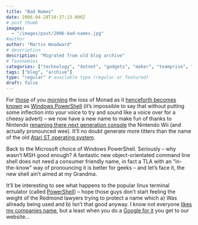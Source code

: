 ```yaml
---
title: "Bad Names"
date: 2006-04-28T10:37:13.000Z
# post thumb
images:
  - "/images/post/2006-bad-names.jpg"
#author
author: "Martin Woodward"
# description
description: "Migrated from old blog archive"
# Taxonomies
categories: ["technology", "dotnet", "gadgets", "maker", "teamprise", "web"]
tags: ["blog", "archive"]
type: "regular" # available type (regular or featured)
draft: false
---
```

For [those](http://notgartner.com/posts/4135.aspx) of you [morning](http://www.hanselman.com/blog/MourningMonadThisWholeMonadMSHMicrosoftCommandShellPowerShellThingIsTearingMeUpInside.aspx) the loss of Monad as it [henceforth becomes known](http://tomshardware.co.uk/2006/04/25/powershell_windows_command_line_to_ship_q4/) as [Windows PowerShell](http://go.microsoft.com/fwlink/?linkid=64772&clcid=0x409) (it’s impossible to say that without putting some inflection into your voice to try and sound like a voice over for a cheesy advert) – we now have a new name to make fun of thanks to Nintendo [renaming there next generation console](http://www.engadget.com/2006/04/27/wii-know-wii-feel-the-same-way/) the Nintendo Wii (and actually pronounced wee).  It’ll no doubt generate more titters than the name of the old [Atari ST operating system](http://en.wikipedia.org/wiki/Atari_TOS).

Back to the Microsoft choice of Windows PowerShell.  Seriously – why wasn’t MSH good enough?  A fantastic new object-orientated command line shell does not need a consumer friendly name, in fact a TLA with an “in-the-know” way of pronouncing it is better for geeks – and let’s face it, the new shell ain’t aimed at my Grandma.

It’ll be interesting to see what happens to the popular linux terminal emulator (called [PowerShell](http://powershell.sourceforge.net/)) – hope those guys don’t start feeling the weight of the Redmond lawyers trying to protect a name which a) Was allready being used and b) Isn’t that good anyway.  I know not everyone [likes my companies name](http://blog.dragonsharp.com/?p=52), but a least when you do a [Google for it](http://www.google.com/search?q=teamprise) you get to our website…